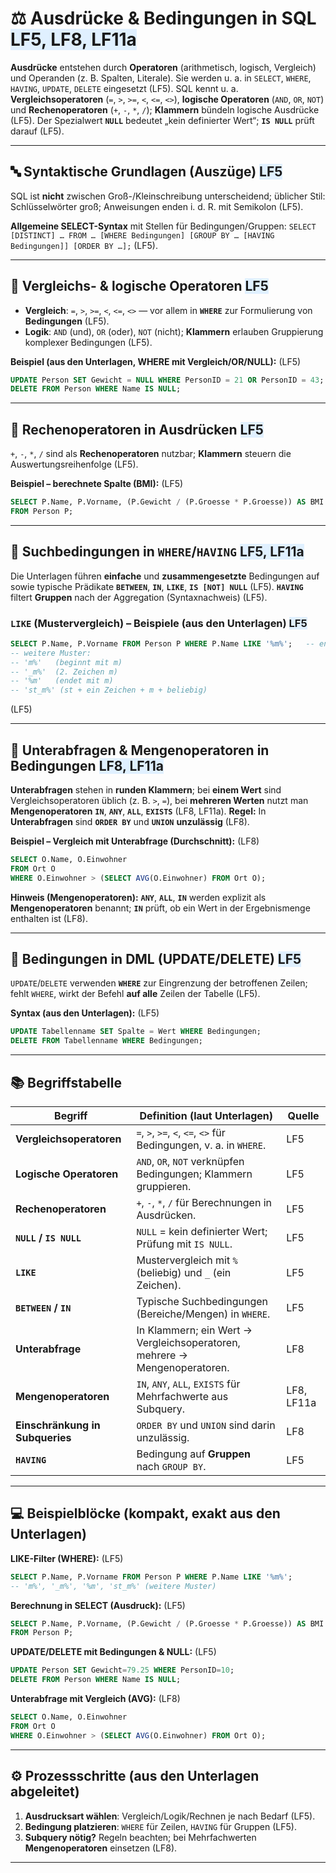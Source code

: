 # ⚖️ Ausdrücke & Bedingungen in SQL <span style="background:#e0f0ff;">LF5, LF8, LF11a</span>

**Ausdrücke** entstehen durch **Operatoren** (arithmetisch, logisch, Vergleich) und Operanden (z. B. Spalten, Literale). Sie werden u. a. in `SELECT`, `WHERE`, `HAVING`, `UPDATE`, `DELETE` eingesetzt (LF5). 
SQL kennt u. a. **Vergleichsoperatoren** (`=`, `>`, `>=`, `<`, `<=`, `<>`), **logische Operatoren** (`AND`, `OR`, `NOT`) und **Rechenoperatoren** (`+`, `-`, `*`, `/`); **Klammern** bündeln logische Ausdrücke (LF5). 
Der Spezialwert **`NULL`** bedeutet „kein definierter Wert“; **`IS NULL`** prüft darauf (LF5). 

---

## 🔤 Syntaktische Grundlagen (Auszüge) <span style="background:#e0f0ff;">LF5</span>

SQL ist **nicht** zwischen Groß-/Kleinschreibung unterscheidend; üblicher Stil: Schlüsselwörter groß; Anweisungen enden i. d. R. mit Semikolon (LF5). 

**Allgemeine SELECT-Syntax** mit Stellen für Bedingungen/Gruppen:
`SELECT [DISTINCT] … FROM … [WHERE Bedingungen] [GROUP BY … [HAVING Bedingungen]] [ORDER BY …];` (LF5). 

---

## 🧪 Vergleichs- & logische Operatoren <span style="background:#e0f0ff;">LF5</span>

* **Vergleich**: `=`, `>`, `>=`, `<`, `<=`, `<>` — vor allem in **`WHERE`** zur Formulierung von **Bedingungen** (LF5). 
* **Logik**: `AND` (und), `OR` (oder), `NOT` (nicht); **Klammern** erlauben Gruppierung komplexer Bedingungen (LF5). 

**Beispiel (aus den Unterlagen, WHERE mit Vergleich/OR/NULL):** (LF5) 

```sql
UPDATE Person SET Gewicht = NULL WHERE PersonID = 21 OR PersonID = 43;
DELETE FROM Person WHERE Name IS NULL;
```

---

## 🧮 Rechenoperatoren in Ausdrücken <span style="background:#e0f0ff;">LF5</span>

`+`, `-`, `*`, `/` sind als **Rechenoperatoren** nutzbar; **Klammern** steuern die Auswertungsreihenfolge (LF5). 

**Beispiel – berechnete Spalte (BMI):** (LF5) 

```sql
SELECT P.Name, P.Vorname, (P.Gewicht / (P.Groesse * P.Groesse)) AS BMI
FROM Person P;
```

---

## 🔎 Suchbedingungen in `WHERE`/`HAVING` <span style="background:#e0f0ff;">LF5, LF11a</span>

Die Unterlagen führen **einfache** und **zusammengesetzte** Bedingungen auf sowie typische Prädikate **`BETWEEN`**, **`IN`**, **`LIKE`**, **`IS [NOT] NULL`** (LF5). 
**`HAVING`** filtert **Gruppen** nach der Aggregation (Syntaxnachweis) (LF5). 

### `LIKE` (Mustervergleich) – Beispiele (aus den Unterlagen) <span style="background:#e0f0ff;">LF5</span>

```sql
SELECT P.Name, P.Vorname FROM Person P WHERE P.Name LIKE '%m%';   -- enthält „m”
-- weitere Muster:
-- 'm%'   (beginnt mit m)
-- '_m%'  (2. Zeichen m)
-- '%m'   (endet mit m)
-- 'st_m%' (st + ein Zeichen + m + beliebig)
```

(LF5) 

---

## 🧰 Unterabfragen & Mengenoperatoren in Bedingungen <span style="background:#e0f0ff;">LF8, LF11a</span>

**Unterabfragen** stehen in **runden Klammern**; bei **einem Wert** sind Vergleichsoperatoren üblich (z. B. `>`, `=`), bei **mehreren Werten** nutzt man **Mengenoperatoren** **`IN`**, **`ANY`**, **`ALL`**, **`EXISTS`** (LF8, LF11a).
**Regel:** In **Unterabfragen** sind **`ORDER BY`** und **`UNION`** **unzulässig** (LF8). 

**Beispiel – Vergleich mit Unterabfrage (Durchschnitt):** (LF8) 

```sql
SELECT O.Name, O.Einwohner
FROM Ort O
WHERE O.Einwohner > (SELECT AVG(O.Einwohner) FROM Ort O);
```

**Hinweis (Mengenoperatoren):** **`ANY`**, **`ALL`**, **`IN`** werden explizit als **Mengenoperatoren** benannt; **`IN`** prüft, ob ein Wert in der Ergebnismenge enthalten ist (LF8). 

---

## 🧱 Bedingungen in DML (UPDATE/DELETE) <span style="background:#e0f0ff;">LF5</span>

`UPDATE`/`DELETE` verwenden **`WHERE`** zur Eingrenzung der betroffenen Zeilen; fehlt `WHERE`, wirkt der Befehl **auf alle** Zeilen der Tabelle (LF5). 

**Syntax (aus den Unterlagen):** (LF5) 

```sql
UPDATE Tabellenname SET Spalte = Wert WHERE Bedingungen;
DELETE FROM Tabellenname WHERE Bedingungen;
```

---

## 📚 Begriffstabelle

| **Begriff**                     | **Definition (laut Unterlagen)**                                          | **Quelle** |
| ------------------------------- | ------------------------------------------------------------------------- | ---------- |
| **Vergleichsoperatoren**        | `=`, `>`, `>=`, `<`, `<=`, `<>` für Bedingungen, v. a. in `WHERE`.        | LF5        |
| **Logische Operatoren**         | `AND`, `OR`, `NOT` verknüpfen Bedingungen; Klammern gruppieren.           | LF5        |
| **Rechenoperatoren**            | `+`, `-`, `*`, `/` für Berechnungen in Ausdrücken.                        | LF5        |
| **`NULL` / `IS NULL`**          | `NULL` = kein definierter Wert; Prüfung mit `IS NULL`.                    | LF5        |
| **`LIKE`**                      | Mustervergleich mit `%` (beliebig) und `_` (ein Zeichen).                 | LF5        |
| **`BETWEEN` / `IN`**            | Typische Suchbedingungen (Bereiche/Mengen) in `WHERE`.                    | LF5        |
| **Unterabfrage**                | In Klammern; ein Wert → Vergleichsoperatoren, mehrere → Mengenoperatoren. | LF8        |
| **Mengenoperatoren**            | `IN`, `ANY`, `ALL`, `EXISTS` für Mehrfachwerte aus Subquery.              | LF8, LF11a |
| **Einschränkung in Subqueries** | `ORDER BY` und `UNION` sind darin unzulässig.                             | LF8        |
| **`HAVING`**                    | Bedingung auf **Gruppen** nach `GROUP BY`.                                | LF5        |

---

## 💻 Beispielblöcke (kompakt, exakt aus den Unterlagen)

**LIKE-Filter (WHERE):** (LF5) 

```sql
SELECT P.Name, P.Vorname FROM Person P WHERE P.Name LIKE '%m%';
-- 'm%', '_m%', '%m', 'st_m%' (weitere Muster)
```

**Berechnung in SELECT (Ausdruck):** (LF5) 

```sql
SELECT P.Name, P.Vorname, (P.Gewicht / (P.Groesse * P.Groesse)) AS BMI
FROM Person P;
```

**UPDATE/DELETE mit Bedingungen & NULL:** (LF5) 

```sql
UPDATE Person SET Gewicht=79.25 WHERE PersonID=10;
DELETE FROM Person WHERE Name IS NULL;
```

**Unterabfrage mit Vergleich (AVG):** (LF8) 

```sql
SELECT O.Name, O.Einwohner
FROM Ort O
WHERE O.Einwohner > (SELECT AVG(O.Einwohner) FROM Ort O);
```

---

## ⚙️ Prozessschritte (aus den Unterlagen abgeleitet)

1. **Ausdrucksart wählen**: Vergleich/Logik/Rechnen je nach Bedarf (LF5). 
2. **Bedingung platzieren**: `WHERE` für Zeilen, `HAVING` für Gruppen (LF5). 
3. **Subquery nötig?** Regeln beachten; bei Mehrfachwerten **Mengenoperatoren** einsetzen (LF8). 



---

